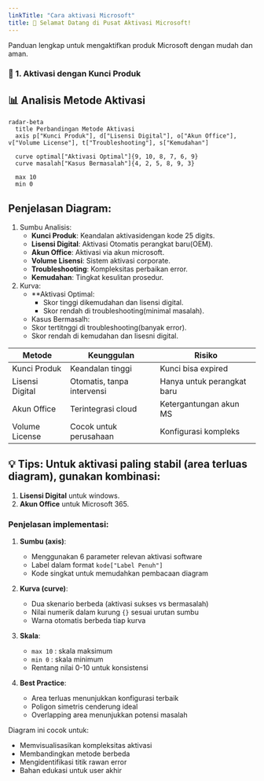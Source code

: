 ```yaml
---
linkTitle: "Cara aktivasi Microsoft"
title: 🎉 Selamat Datang di Pusat Aktivasi Microsoft!
---
```

Panduan lengkap untuk mengaktifkan produk Microsoft dengan mudah dan aman.

### 🔑 1. Aktivasi dengan Kunci Produk
## 📊 Analisis Metode Aktivasi

```mermaid
radar-beta
  title Perbandingan Metode Aktivasi
  axis p["Kunci Produk"], d["Lisensi Digital"], o["Akun Office"], v["Volume License"], t["Troubleshooting"], s["Kemudahan"]
  
  curve optimal["Aktivasi Optimal"]{9, 10, 8, 7, 6, 9}
  curve masalah["Kasus Bermasalah"]{4, 2, 5, 8, 9, 3}
  
  max 10
  min 0
```

## Penjelasan Diagram:
1. Sumbu Analisis:
   * **Kunci Produk**: Keandalan aktivasidengan kode 25 digits.
   * **Lisensi Digital**: Aktivasi Otomatis perangkat baru(OEM).
   * **Akun Office**: Aktivasi via akun microsoft.
   * **Volume Lisensi**: Sistem aktivasi corporate.
   * **Troubleshooting**: Kompleksitas perbaikan error.
   * **Kemudahan**: Tingkat kesulitan prosedur.
2. Kurva:
   * **Aktivasi Optimal:
     * Skor tinggi dikemudahan dan lisensi digital.
     * Skor rendah di troubleshooting(minimal masalah).
   *  Kasus Bermasalh:
     * Skor tertitnggi di troubleshooting(banyak error).
     * Skor rendah di kemudahan dan lisesni digital.

| Metode            | Keunggulan                  | Risiko                    |
|-------------------|----------------------------|----------------------------|
| Kunci Produk      | Keandalan tinggi           | Kunci bisa expired         |
| Lisensi Digital   | Otomatis, tanpa intervensi | Hanya untuk perangkat baru |
| Akun Office       | Terintegrasi cloud         | Ketergantungan akun MS     |
| Volume License    | Cocok untuk perusahaan     | Konfigurasi kompleks       |

## 💡 Tips: Untuk aktivasi paling stabil (area terluas diagram), gunakan kombinasi:
1. **Lisensi Digital** untuk windows.
2. **Akun Office** untuk Microsoft 365.


### Penjelasan implementasi:
1. **Sumbu (axis)**:
   - Menggunakan 6 parameter relevan aktivasi software
   - Label dalam format `kode["Label Penuh"]`
   - Kode singkat untuk memudahkan pembacaan diagram

2. **Kurva (curve)**:
   - Dua skenario berbeda (aktivasi sukses vs bermasalah)
   - Nilai numerik dalam kurung `{}` sesuai urutan sumbu
   - Warna otomatis berbeda tiap kurva

3. **Skala**:
   - `max 10` : skala maksimum
   - `min 0` : skala minimum
   - Rentang nilai 0-10 untuk konsistensi

4. **Best Practice**:
   - Area terluas menunjukkan konfigurasi terbaik
   - Poligon simetris cenderung ideal
   - Overlapping area menunjukkan potensi masalah

Diagram ini cocok untuk:
- Memvisualisasikan kompleksitas aktivasi
- Membandingkan metode berbeda
- Mengidentifikasi titik rawan error
- Bahan edukasi untuk user akhir